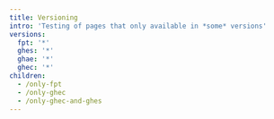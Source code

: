 ```yaml
---
title: Versioning
intro: 'Testing of pages that only available in *some* versions'
versions:
  fpt: '*'
  ghes: '*'
  ghae: '*'
  ghec: '*'
children:
  - /only-fpt
  - /only-ghec
  - /only-ghec-and-ghes
---
```

